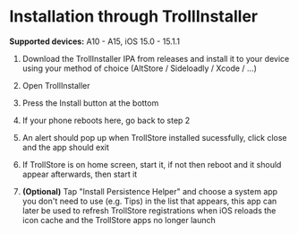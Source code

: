 # Installation through TrollInstaller

**Supported devices:** A10 - A15, iOS 15.0 - 15.1.1

1. Download the TrollInstaller IPA from releases and install it to your device using your method of choice (AltStore / Sideloadly / Xcode / ...)

2. Open TrollInstaller

3. Press the Install button at the bottom

4. If your phone reboots here, go back to step 2

5. An alert should pop up when TrollStore installed sucessfully, click close and the app should exit

6. If TrollStore is on home screen, start it, if not then reboot and it should appear afterwards, then start it

7. **(Optional)** Tap "Install Persistence Helper" and choose a system app you don't need to use (e.g. Tips) in the list that appears, this app can later be used to refresh TrollStore registrations when iOS reloads the icon cache and the TrollStore apps no longer launch
